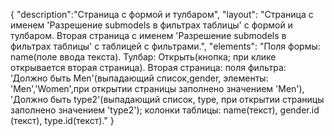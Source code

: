 {
"description":"Страница с формой и тулбаром",
"layout": "Страница с именем 'Разрешение submodels в фильтрах таблицы' с формой и тулбаром. 
Вторая страница с именем 'Разрешение submodels в фильтрах таблицы' с таблицей с фильтрами.",
"elements": "Поля формы: name(поле ввода текста). Тулбар: Открыть(кнопка; при клике открывается вторая страница).
Вторая страница: поля фильтра: 'Должно быть Men'(выпадающий список,gender, элементы: 'Men','Women',при открытии страницы заполнено значением 'Men'), 
'Должно быть type2'(выпадающий список, type, при открытии страницы заполнено значением 'type2');
колонки таблицы: name(текст), gender.id (текст), type.id(текст)."
}
